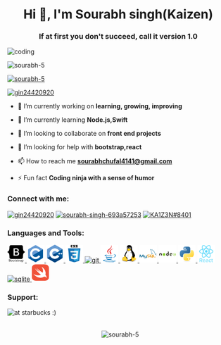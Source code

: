 <h1 align="center">Hi 👋, I'm Sourabh singh(Kaizen)</h1>
<h3 align="center">If at first you don't succeed, call it version 1.0</h3>
<img align="centre" alt="coding" width="500" src="https://cdn.dribbble.com/users/44515/screenshots/3223431/hoc-dribbble-svg.gif">

<p align="left"> <img src="https://komarev.com/ghpvc/?username=sourabh-5&label=Profile%20views&color=0e75b6&style=flat" alt="sourabh-5" /> </p>

<p align="left"> <a href="https://github.com/ryo-ma/github-profile-trophy"><img src="https://github-profile-trophy.vercel.app/?username=sourabh-5" alt="sourabh-5" /></a> </p>

<p align="left"> <a href="https://twitter.com/gin24420920" target="blank"><img src="https://img.shields.io/twitter/follow/gin24420920?logo=twitter&style=for-the-badge" alt="gin24420920" /></a> </p>

- 🔭 I’m currently working on **learning, growing, improving**

- 🌱 I’m currently learning **Node.js,Swift**

- 👯 I’m looking to collaborate on **front end projects**

- 🤝 I’m looking for help with **bootstrap,react**

- 📫 How to reach me **sourabhchufal4141@gmail.com**

- ⚡ Fun fact **Coding ninja with a sense of humor**

<h3 align="left">Connect with me:</h3>
<p align="left">
<a href="https://twitter.com/gin24420920" target="blank"><img align="center" src="https://raw.githubusercontent.com/rahuldkjain/github-profile-readme-generator/master/src/images/icons/Social/twitter.svg" alt="gin24420920" height="30" width="40" /></a>
<a href="https://linkedin.com/in/sourabh-singh-693a57253" target="blank"><img align="center" src="https://raw.githubusercontent.com/rahuldkjain/github-profile-readme-generator/master/src/images/icons/Social/linked-in-alt.svg" alt="sourabh-singh-693a57253" height="30" width="40" /></a>
<a href="https://discord.gg/KA1Z3N#8401" target="blank"><img align="center" src="https://raw.githubusercontent.com/rahuldkjain/github-profile-readme-generator/master/src/images/icons/Social/discord.svg" alt="KA1Z3N#8401" height="30" width="40" /></a>
</p>

<h3 align="left">Languages and Tools:</h3>
<p align="left"> <a href="https://getbootstrap.com" target="_blank" rel="noreferrer"> <img src="https://raw.githubusercontent.com/devicons/devicon/master/icons/bootstrap/bootstrap-plain-wordmark.svg" alt="bootstrap" width="40" height="40"/> </a> <a href="https://www.cprogramming.com/" target="_blank" rel="noreferrer"> <img src="https://raw.githubusercontent.com/devicons/devicon/master/icons/c/c-original.svg" alt="c" width="40" height="40"/> </a> <a href="https://www.w3schools.com/cpp/" target="_blank" rel="noreferrer"> <img src="https://raw.githubusercontent.com/devicons/devicon/master/icons/cplusplus/cplusplus-original.svg" alt="cplusplus" width="40" height="40"/> </a> <a href="https://www.w3schools.com/css/" target="_blank" rel="noreferrer"> <img src="https://raw.githubusercontent.com/devicons/devicon/master/icons/css3/css3-original-wordmark.svg" alt="css3" width="40" height="40"/> </a> <a href="https://git-scm.com/" target="_blank" rel="noreferrer"> <img src="https://www.vectorlogo.zone/logos/git-scm/git-scm-icon.svg" alt="git" width="40" height="40"/> </a> <a href="https://www.java.com" target="_blank" rel="noreferrer"> <img src="https://raw.githubusercontent.com/devicons/devicon/master/icons/java/java-original.svg" alt="java" width="40" height="40"/> </a> <a href="https://www.linux.org/" target="_blank" rel="noreferrer"> <img src="https://raw.githubusercontent.com/devicons/devicon/master/icons/linux/linux-original.svg" alt="linux" width="40" height="40"/> </a> <a href="https://www.mysql.com/" target="_blank" rel="noreferrer"> <img src="https://raw.githubusercontent.com/devicons/devicon/master/icons/mysql/mysql-original-wordmark.svg" alt="mysql" width="40" height="40"/> </a> <a href="https://nodejs.org" target="_blank" rel="noreferrer"> <img src="https://raw.githubusercontent.com/devicons/devicon/master/icons/nodejs/nodejs-original-wordmark.svg" alt="nodejs" width="40" height="40"/> </a> <a href="https://www.python.org" target="_blank" rel="noreferrer"> <img src="https://raw.githubusercontent.com/devicons/devicon/master/icons/python/python-original.svg" alt="python" width="40" height="40"/> </a> <a href="https://reactjs.org/" target="_blank" rel="noreferrer"> <img src="https://raw.githubusercontent.com/devicons/devicon/master/icons/react/react-original-wordmark.svg" alt="react" width="40" height="40"/> </a> <a href="https://www.sqlite.org/" target="_blank" rel="noreferrer"> <img src="https://www.vectorlogo.zone/logos/sqlite/sqlite-icon.svg" alt="sqlite" width="40" height="40"/> </a> <a href="https://developer.apple.com/swift/" target="_blank" rel="noreferrer"> <img src="https://raw.githubusercontent.com/devicons/devicon/master/icons/swift/swift-original.svg" alt="swift" width="40" height="40"/> </a> </p>

<h3 align="left">Support:</h3>
<p><a href="https://www.buymeacoffee.com/at starbucks :)"> <img align="left" src="https://cdn.buymeacoffee.com/buttons/v2/default-yellow.png" height="50" width="210" alt="at starbucks :)" /></a></p><br><br>

<p>&nbsp;<img align="center" src="https://github-readme-stats.vercel.app/api?username=sourabh-5&show_icons=true&locale=en" alt="sourabh-5" /></p>
